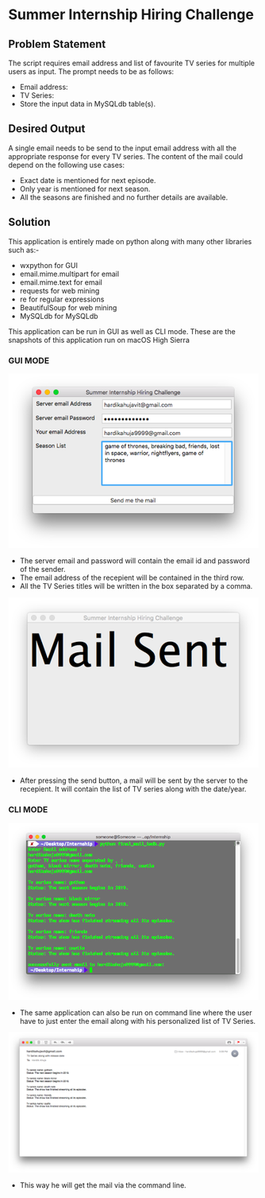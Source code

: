# Summer Internship Hiring Challenge
## Problem Statement
The script requires email address and list of favourite TV series for multiple users as input. The prompt needs to be as follows:
- Email address:
- TV Series:
- Store the input data in MySQLdb table(s).

## Desired Output
A single email needs to be send to the input email address with all the appropriate response for every TV series. The content of the mail could depend on the following use cases:
- Exact date is mentioned for next episode.
- Only year is mentioned for next season.
- All the seasons are finished and no further details are available.

## Solution
This application is entirely made on python along with many other libraries such as:-
- wxpython for GUI
- email.mime.multipart for email
- email.mime.text for email
- requests for web mining
- re for regular expressions
- BeautifulSoup for web mining
- MySQLdb for MySQLdb

This application can be run in GUI as well as CLI mode. These are the snapshots of this application run on macOS High Sierra

### GUI MODE
![GUI Mode](https://github.com/someoneme/get_updates_tvseries/blob/master/Screenshots/GUI.png "Get updates")

+ The server email and password will contain the email id and password of the sender. 
+ The email address of the recepient will be contained in the third row. 
+ All the TV Series titles will be written in the box separated by a comma.

![GUI Mode](https://github.com/someoneme/get_updates_tvseries/blob/master/Screenshots/Mail_sent.png "Get updates")

+ After pressing the send button, a mail will be sent by the server to the recepient. It will contain the list of TV series along with the date/year.

### CLI MODE
![GUI Mode](https://github.com/someoneme/get_updates_tvseries/blob/master/Screenshots/Terminal.png "Get updates")

+ The same application can also be run on command line where the user have to just enter the email along with his personalized list of TV Series. 

![GUI Mode](https://github.com/someoneme/get_updates_tvseries/blob/master/Screenshots/Mail_terminal.png "Get updates")

+ This way he will get the mail via the command line.
